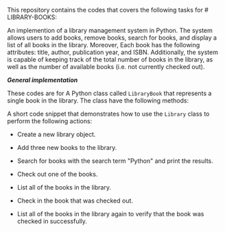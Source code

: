 This repository contains the codes that covers the following tasks for # LIBRARY-BOOKS:

An implemention of a library management system in Python. The system allows users to add books, remove books, search for books, and display a list of all books in the library. Moreover, Each book has the following attributes: title, author, publication year, and ISBN. Additionally, the system is capable of keeping track of the total number of books in the library, as well as the number of available books (i.e. not currently checked out).


***General implementation***


These codes are for A Python class called `LibraryBook` that represents a single book in the library. The class have the following methods:

A short code snippet that demonstrates how to use the `Library` class to perform the following actions:


- Create a new library object.

- Add three new books to the library.

- Search for books with the search term "Python" and print the results.

- Check out one of the books.

- List all of the books in the library.

- Check in the book that was checked out.

- List all of the books in the library again to verify that the book was checked in successfully.
